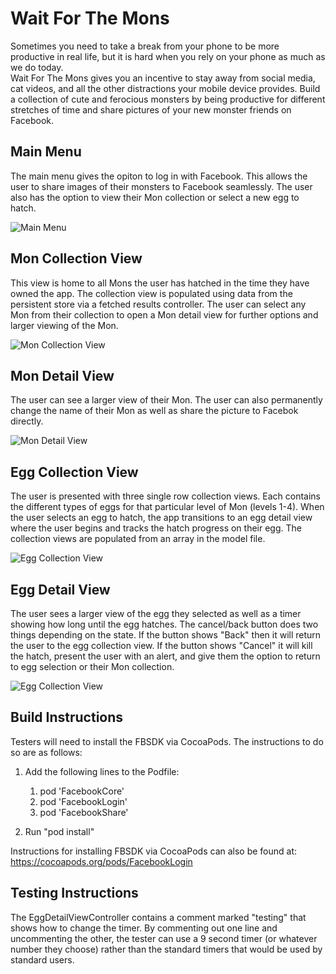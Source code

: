 # Wait For The Mons

Sometimes you need to take a break from your phone to be more productive in real life, but it is hard when you rely on your phone as much as we do today.  
Wait For The Mons gives you an incentive to stay away from social media, cat videos, and all the other distractions your mobile device provides. 
Build a collection of cute and ferocious monsters by being productive for different stretches of time and share pictures of your new monster friends on Facebook.

## **Main Menu**

The main menu gives the opiton to log in with Facebook. This allows the user to share images of their monsters to Facebook seamlessly. The user also has the option to view their Mon collection or select a new egg to hatch.

![Main Menu](ReadMeImages/MainMenuSS.png "Main Menu")

## **Mon Collection View**
This view is home to all Mons the user has hatched in the time they have owned the app. The collection view is populated using data from the persistent store via a fetched results controller. The user can select any Mon from their collection to open a Mon detail view for further options and larger viewing of the Mon.

![Mon Collection View](ReadMeImages/MonCollectionSS.png "Collection of Mons")

## **Mon Detail View**
The user can see a larger view of their Mon. The user can also permanently change the name of their Mon as well as share the picture to Facebok directly.

![Mon Detail View](ReadMeImages/MonDetailSS.png "View that allows the user to view, edit the name, and share an image of their Mon.")


## **Egg Collection View**
The user is presented with three single row collection views.  Each contains the different types of eggs for that particular level of Mon (levels 1-4). When the user selects an egg to hatch, the app transitions to an egg detail view where the user begins and tracks the hatch progress on their egg. The collection views are populated from an array in the model file.

![Egg Collection View](ReadMeImages/EggCollectionSS.png "View where user selects an egg to hatch.")

## **Egg Detail View**
The user sees a larger view of the egg they selected as well as a timer showing how long until the egg hatches.  The cancel/back button does two things depending on the state. If the button shows "Back" then it will return the user to the egg collection view. If the button shows "Cancel" it will kill the hatch, present the user with an alert, and give them the option to return to egg selection or their Mon collection.

![Egg Collection View](ReadMeImages/EggDetailSS.png "View where user starts and views their hatch progress.")

## **Build Instructions**
Testers will need to install the FBSDK via CocoaPods. The instructions to do so are as follows:
1. Add the following lines to the Podfile:
   1. pod 'FacebookCore'
   2. pod 'FacebookLogin'
   3. pod 'FacebookShare'

2. Run "pod install"

Instructions for installing FBSDK via CocoaPods can also be found at: https://cocoapods.org/pods/FacebookLogin

## **Testing Instructions**
The EggDetailViewController contains a comment marked "testing" that shows how to change the timer. By commenting out one line and uncommenting the other, the tester can use a 9 second timer (or whatever number they choose) rather than the standard timers that would be used by standard users.

